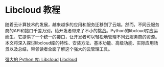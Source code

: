 # Libcloud 教程

<show-structure depth="3"/>

随着云计算技术的发展，越来越多的应用和服务迁移到了云端。然而，不同云服务商的API和接口千差万别，给开发者带来了不小的挑战。Python的libcloud库应运而生，它提供了一个统一的接口，让开发者可以轻松地管理不同云服务商的资源。本文将深入探讨libcloud库的特性、安装方法、基本功能、高级功能、实际应用场景以及总结，带领读者全面了解这个强大的云管理工具。


<seealso>
<category ref="ref_docs">
    <a href="https://mp.weixin.qq.com/s/nLavBlj_FOstGBDhMFuVVg">强大的 Python 库: Libcloud</a>
</category>
<category ref="ref_github">
    <a href="https://github.com/apache/libcloud">Libcloud</a>
</category>
<category ref="ref_issues">
</category>
<category ref="ref_hf">
</category>
<category ref="ref_ms">
</category>
</seealso>

